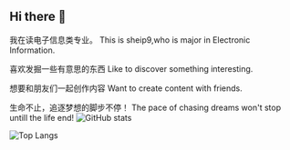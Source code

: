 ## Hi there 👋

我在读电子信息类专业。
This is sheip9,who is major in Electronic Information.

喜欢发掘一些有意思的东西
Like to discover something interesting.

想要和朋友们一起创作内容
Want to create content with friends.

生命不止，追逐梦想的脚步不停！
The pace of chasing dreams won't stop untill the life end!
![GitHub stats](https://github-readme-stats.vercel.app/api?username=sheip9&theme=radical&locale=cn)

![Top Langs](https://github-readme-stats.vercel.app/api/top-langs/?username=sheip9&layout=compact&theme=radical&locale=cn)

